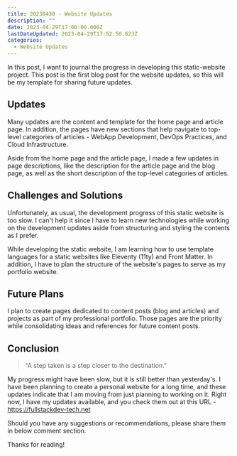 ```yaml
---
title: 20230430 - Website Updates
description: ""
date: 2023-04-29T17:00:00.000Z
lastDateUpdated: 2023-04-29T17:52:50.623Z
categories:
  - Website Updates
---
```


In this post, I want to journal the progress in developing this static-website project. This post is the first blog post for the website updates, so this will be my template for sharing future updates.

## Updates

Many updates are the content and template for the home page and article page. In addition, the pages have new sections that help navigate to top-level categories of articles - WebApp Development, DevOps Practices, and Cloud Infrastructure.

Aside from the home page and the article page, I made a few updates in page descriptions, like the description for the article page and the blog page, as well as the short description of the top-level categories of articles.


## Challenges and Solutions

Unfortunately, as usual, the development progress of this static website is too slow. I can't help it since I have to learn new technologies while working on the development updates aside from structuring and styling the contents as I prefer.

While developing the static website, I am learning how to use template languages for a static websites like Eleventy (11ty) and Front Matter. In addition, I have to plan the structure of the website's pages to serve as my portfolio website.

## Future Plans

I plan to create pages dedicated to content posts (blog and articles) and projects as part of my professional portfolio. Those pages are the priority while consolidating ideas and references for future content posts.

## Conclusion

> "A step taken is a step closer to the destination."

My progress might have been slow, but it is still better than yesterday's. I have been planning to create a personal website for a long time, and these updates indicate that I am moving from just planning to working on it. Right now, I have my updates available, and you check them out at this URL - https://fullstackdev-tech.net

Should you have any suggestions or recommendations, please share them in below comment section.

Thanks for reading!